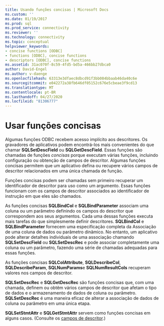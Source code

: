 ```yaml
---
title: Usando funções concisas | Microsoft Docs
ms.custom: ''
ms.date: 01/19/2017
ms.prod: sql
ms.prod_service: connectivity
ms.reviewer: ''
ms.technology: connectivity
ms.topic: conceptual
helpviewer_keywords:
- concise functions [ODBC]
- functions [ODBC], concise functions
- descriptors [ODBC], concise functions
ms.assetid: 31ac070f-8c59-4fd5-bd5a-466bb27dbca0
author: David-Engel
ms.author: v-daenge
ms.openlocfilehash: 63313e3dfaec8dbcd91f3bb084bbaab46da40c6e
ms.sourcegitcommit: e042272a38fb646df05152c676e5cbeae3f9cd13
ms.translationtype: MT
ms.contentlocale: pt-BR
ms.lasthandoff: 04/27/2020
ms.locfileid: "81306777"
---
```

# <a name="using-concise-functions"></a>Usar funções concisas
Algumas funções ODBC recebem acesso implícito aos descritores. Os gravadores de aplicativos podem encontrá-los mais convenientes do que chamar **SQLSetDescField** ou **SQLGetDescField**. Essas funções são chamadas de funções *concisas* porque executam várias funções, incluindo configuração ou obtenção de campos de descritor. Algumas funções concisas permitem que um aplicativo defina ou recupere vários campos de descritor relacionados em uma única chamada de função.  
  
 Funções concisas podem ser chamadas sem primeiro recuperar um identificador de descritor para uso como um argumento. Essas funções funcionam com os campos de descritor associados ao identificador de instrução em que eles são chamados.  
  
 As funções concisas **SQLBindCol** e **SQLBindParameter** associam uma coluna ou um parâmetro definindo os campos do descritor que correspondem aos seus argumentos. Cada uma dessas funções executa mais tarefas do que simplesmente definir descritores. **SQLBindCol** e **SQLBindParameter** fornecem uma especificação completa da Associação de uma coluna de dados ou parâmetro dinâmico. No entanto, um aplicativo pode alterar detalhes individuais de uma associação chamando **SQLSetDescField** ou **SQLSetDescRec** e pode associar completamente uma coluna ou um parâmetro, fazendo uma série de chamadas adequadas para essas funções.  
  
 As funções concisas **SQLColAttribute**, **SQLDescribeCol**, **SQLDescribeParam**, **SQLNumParams**e **SQLNumResultCols** recuperam valores nos campos de descritor.  
  
 **SQLSetDescRec** e **SQLGetDescRec** são funções concisas que, com uma chamada, definem ou obtêm vários campos de descritor que afetam o tipo de dados e o armazenamento de dados de coluna ou parâmetro. **SQLSetDescRec** é uma maneira eficaz de alterar a associação de dados de coluna ou parâmetro em uma única etapa.  
  
 **SQLSetStmtAttr** e **SQLGetStmtAttr** servem como funções concisas em alguns casos. (Consulte os [campos de descritor](../../../odbc/reference/develop-app/descriptor-fields.md).)
